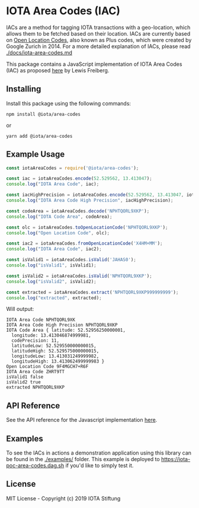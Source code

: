 # IOTA Area Codes (IAC)

IACs are a method for tagging IOTA transactions with a geo-location, which allows them to be fetched based on their location. IACs are currently based on [Open Location Codes](https://en.wikipedia.org/wiki/Open_Location_Code), also known as Plus codes, which were created by Google Zurich in 2014. For a more detailed explanation of IACs, please read [./docs/iota-area-codes.md](./docs/iota-area-codes.md)

This package contains a JavaScript implementation of IOTA Area Codes (IAC) as proposed [here](https://github.com/iota-community/iota-area-codes) by Lewis Freiberg.

## Installing

Install this package using the following commands:

```shell
npm install @iota/area-codes
```

or

```shell
yarn add @iota/area-codes
```

## Example Usage

```js
const iotaAreaCodes = require('@iota/area-codes');

const iac = iotaAreaCodes.encode(52.529562, 13.413047);
console.log("IOTA Area Code", iac);

const iacHighPrecision = iotaAreaCodes.encode(52.529562, 13.413047, iotaAreaCodes.CodePrecision.EXTRA);
console.log("IOTA Area Code High Precision", iacHighPrecision);

const codeArea = iotaAreaCodes.decode('NPHTQORL9XKP');
console.log("IOTA Code Area", codeArea);

const olc = iotaAreaCodes.toOpenLocationCode('NPHTQORL9XKP');
console.log("Open Location Code", olc);

const iac2 = iotaAreaCodes.fromOpenLocationCode('X4HM+MM');
console.log("IOTA Area Code", iac2);

const isValid1 = iotaAreaCodes.isValid('JAHAS0');
console.log("isValid1", isValid1);

const isValid2 = iotaAreaCodes.isValid('NPHTQORL9XKP');
console.log("isValid2", isValid2);

const extracted = iotaAreaCodes.extract('NPHTQORL9XKP999999999');
console.log("extracted", extracted);
```

Will output:

```shell
IOTA Area Code NPHTQORL9XK
IOTA Area Code High Precision NPHTQORL9XKP
IOTA Code Area { latitude: 52.52956250000001,
  longitude: 13.413046874999981,
  codePrecision: 11,
  latitudeLow: 52.529550000000015,
  latitudeHigh: 52.529575000000015,
  longitudeLow: 13.413031249999982,
  longitudeHigh: 13.413062499999983 }
Open Location Code 9F4MGCH7+R6F
IOTA Area Code ZHRT9TT
isValid1 false
isValid2 true
extracted NPHTQORL9XKP
```

## API Reference

See the API reference for the Javascript implementation [here](./docs/api.md).

## Examples

To see the IACs in actions a demonstration application using this library can be found in the [./examples/](./examples/README.md) folder. This example is deployed to <https://iota-poc-area-codes.dag.sh> if you'd like to simply test it. 

## License 

MIT License - Copyright (c) 2019 IOTA Stiftung



